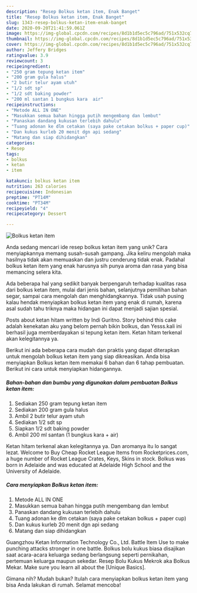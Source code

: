 ```yaml
---
description: "Resep Bolkus ketan item, Enak Banget"
title: "Resep Bolkus ketan item, Enak Banget"
slug: 1343-resep-bolkus-ketan-item-enak-banget
date: 2020-09-20T21:41:59.061Z
image: https://img-global.cpcdn.com/recipes/8d1b1d5ec5c796ad/751x532cq70/bolkus-ketan-item-foto-resep-utama.jpg
thumbnail: https://img-global.cpcdn.com/recipes/8d1b1d5ec5c796ad/751x532cq70/bolkus-ketan-item-foto-resep-utama.jpg
cover: https://img-global.cpcdn.com/recipes/8d1b1d5ec5c796ad/751x532cq70/bolkus-ketan-item-foto-resep-utama.jpg
author: Jeffery Bridges
ratingvalue: 3.9
reviewcount: 3
recipeingredient:
- "250 gram tepung ketan item"
- "200 gram gula halus"
- "2 butir telur ayam utuh"
- "1/2 sdt sp"
- "1/2 sdt baking powder"
- "200 ml santan 1 bungkus kara  air"
recipeinstructions:
- "Metode ALL IN ONE"
- "Masukkan semua bahan hingga putih mengembang dan lembut"
- "Panaskan dandang kukusan terlebih dahulu"
- "Tuang adonan ke dlm cetakan (saya pake cetakan bolkus + paper cup)"
- "Dan kukus kurleb 20 menit dgn api sedang"
- "Matang dan siap dihidangkan"
categories:
- Resep
tags:
- bolkus
- ketan
- item

katakunci: bolkus ketan item 
nutrition: 263 calories
recipecuisine: Indonesian
preptime: "PT14M"
cooktime: "PT34M"
recipeyield: "4"
recipecategory: Dessert

---
```



![Bolkus ketan item](https://img-global.cpcdn.com/recipes/8d1b1d5ec5c796ad/751x532cq70/bolkus-ketan-item-foto-resep-utama.jpg)

Anda sedang mencari ide resep bolkus ketan item yang unik? Cara menyiapkannya memang susah-susah gampang. Jika keliru mengolah maka hasilnya tidak akan memuaskan dan justru cenderung tidak enak. Padahal bolkus ketan item yang enak harusnya sih punya aroma dan rasa yang bisa memancing selera kita.

Ada beberapa hal yang sedikit banyak berpengaruh terhadap kualitas rasa dari bolkus ketan item, mulai dari jenis bahan, selanjutnya pemilihan bahan segar, sampai cara mengolah dan menghidangkannya. Tidak usah pusing kalau hendak menyiapkan bolkus ketan item yang enak di rumah, karena asal sudah tahu triknya maka hidangan ini dapat menjadi sajian spesial.

Posts about ketan hitam written by Indi Guritno. Story behind this cake adalah kenekatan aku yang belom pernah bikin bolkus, dan Yesss.kali ini berhasil juga memberdayakan si tepung ketan item. Ketan hitam terkenal akan kelegitannya ya.


Berikut ini ada beberapa cara mudah dan praktis yang dapat diterapkan untuk mengolah bolkus ketan item yang siap dikreasikan. Anda bisa menyiapkan Bolkus ketan item memakai 6 bahan dan 6 tahap pembuatan. Berikut ini cara untuk menyiapkan hidangannya.

<!--inarticleads1-->

##### Bahan-bahan dan bumbu yang digunakan dalam pembuatan Bolkus ketan item:

1. Sediakan 250 gram tepung ketan item
1. Sediakan 200 gram gula halus
1. Ambil 2 butir telur ayam utuh
1. Sediakan 1/2 sdt sp
1. Siapkan 1/2 sdt baking powder
1. Ambil 200 ml santan (1 bungkus kara + air)


Ketan hitam terkenal akan kelegitannya ya. Dan aromanya itu lo sangat lezat. Welcome to Buy Cheap Rocket League Items from Rocketprices.com, a huge number of Rocket League Crates, Keys, Skins in stock. Bolkus was born in Adelaide and was educated at Adelaide High School and the University of Adelaide. 

<!--inarticleads2-->

##### Cara menyiapkan Bolkus ketan item:

1. Metode ALL IN ONE
1. Masukkan semua bahan hingga putih mengembang dan lembut
1. Panaskan dandang kukusan terlebih dahulu
1. Tuang adonan ke dlm cetakan (saya pake cetakan bolkus + paper cup)
1. Dan kukus kurleb 20 menit dgn api sedang
1. Matang dan siap dihidangkan


Guangzhou Ketan Information Technology Co., Ltd. Battle Item Use to make punching attacks stronger in one battle. Bolkus bolu kukus biasa disajikan saat acara-acara keluarga sedang berlangsung seperti pernikahan, pertemuan keluarga maupun sekedar. Resep Bolu Kukus Mekrok aka Bolkus Mekar. Make sure you learn all about the [Unique Basics]. 

Gimana nih? Mudah bukan? Itulah cara menyiapkan bolkus ketan item yang bisa Anda lakukan di rumah. Selamat mencoba!
